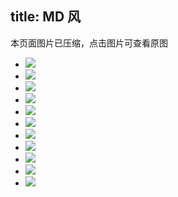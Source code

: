 title: MD 风
---
<div class="note note-warning">本页面图片已压缩，点击图片可查看原图</div>
<link rel="stylesheet" type="text/css" href="//cdn.jsdelivr.net/gh/Royce2019/BlogSource/css/gallery.min.css">
<ul class="grid9 effect-39" id="grid9">
	<li><a href="https://cdn.jsdelivr.net/gh/Royce2019/BlogGallery/md/001.jpg"><img src="https://cdn.jsdelivr.net/gh/Royce2019/BlogGallery/md/s/001.webp"></a></li>
	<li><a href="https://cdn.jsdelivr.net/gh/Royce2019/BlogGallery/md/002.jpg"><img src="https://cdn.jsdelivr.net/gh/Royce2019/BlogGallery/md/s/002.webp"></a></li>
	<li><a href="https://cdn.jsdelivr.net/gh/Royce2019/BlogGallery/md/003.jpg"><img src="https://cdn.jsdelivr.net/gh/Royce2019/BlogGallery/md/s/003.webp"></a></li>
	<li><a href="https://cdn.jsdelivr.net/gh/Royce2019/BlogGallery/md/004.jpg"><img src="https://cdn.jsdelivr.net/gh/Royce2019/BlogGallery/md/s/004.webp"></a></li>
	<li><a href="https://cdn.jsdelivr.net/gh/Royce2019/BlogGallery/md/005.jpg"><img src="https://cdn.jsdelivr.net/gh/Royce2019/BlogGallery/md/s/005.webp"></a></li>
	<li><a href="https://cdn.jsdelivr.net/gh/Royce2019/BlogGallery/md/006.jpg"><img src="https://cdn.jsdelivr.net/gh/Royce2019/BlogGallery/md/s/006.webp"></a></li>
	<li><a href="https://cdn.jsdelivr.net/gh/Royce2019/BlogGallery/md/007.jpg"><img src="https://cdn.jsdelivr.net/gh/Royce2019/BlogGallery/md/s/007.webp"></a></li>
	<li><a href="https://cdn.jsdelivr.net/gh/Royce2019/BlogGallery/md/008.jpg"><img src="https://cdn.jsdelivr.net/gh/Royce2019/BlogGallery/md/s/008.webp"></a></li>
	<li><a href="https://cdn.jsdelivr.net/gh/Royce2019/BlogGallery/md/009.jpg"><img src="https://cdn.jsdelivr.net/gh/Royce2019/BlogGallery/md/s/009.webp"></a></li>
	<li><a href="https://cdn.jsdelivr.net/gh/Royce2019/BlogGallery/md/010.jpg"><img src="https://cdn.jsdelivr.net/gh/Royce2019/BlogGallery/md/s/010.webp"></a></li>
	<li><a href="https://cdn.jsdelivr.net/gh/Royce2019/BlogGallery/md/011.jpg"><img src="https://cdn.jsdelivr.net/gh/Royce2019/BlogGallery/md/s/011.webp"></a></li>
</ul>
<script src="//cdn.jsdelivr.net/gh/Royce2019/BlogSource@master/js/gallery.min.js"></script>